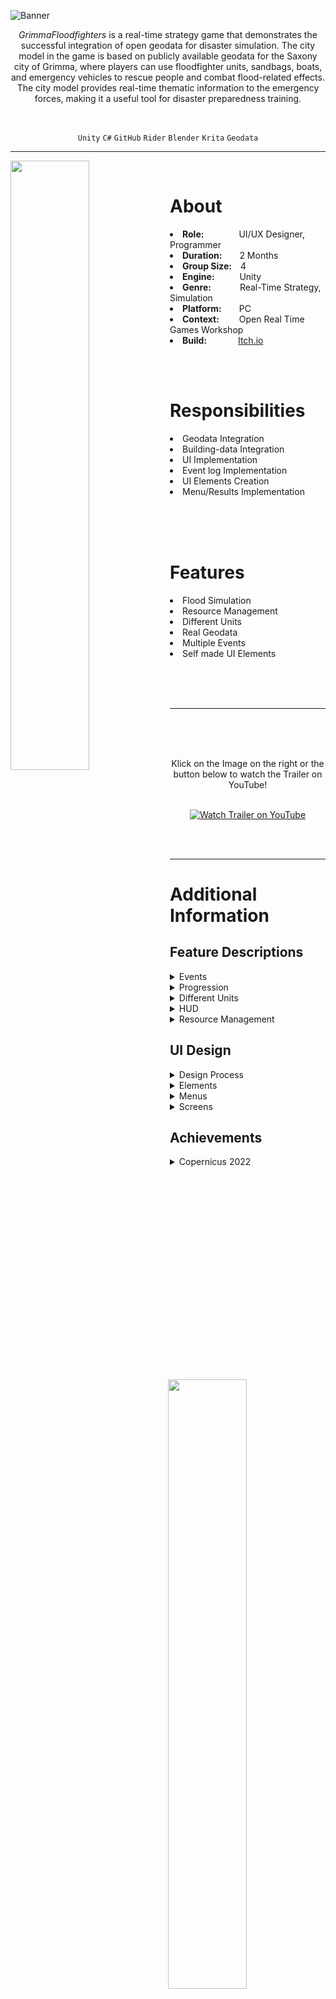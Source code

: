 ![Banner](https://user-images.githubusercontent.com/104200268/233587636-d6d4ee91-62ee-42c5-87b9-a5accaf33c97.PNG)
<p align="center">
 <i>GrimmaFloodfighters</i> is a real-time strategy game that demonstrates the successful integration of open geodata for disaster simulation. The city model in the game is based on publicly available geodata for the Saxony city of Grimma, where players can use floodfighter units, sandbags, boats, and emergency vehicles to rescue people and combat flood-related effects. The city model provides real-time thematic information to the emergency forces, making it a useful tool for disaster preparedness training.

</p>         
 
 <!-- GrimmaFloodfighters is a real-time strategy game that integrates open geodata for disaster simulation. Based on publicly available geodata for Grimma, players can utilize floodfighter units, sandbags, boats, and emergency vehicles to rescue people and combat flood-related effects. -->
<br>

<div align="center">

 
 `Unity`
 `C#`
 `GitHub`
 `Rider`
 `Blender`
 `Krita`
 `Geodata`
  

</div>

---

<p>

 <img align="left" width="50%" height="auto" src="https://user-images.githubusercontent.com/104200268/233834421-5d535369-d90b-45dd-ad76-92b8c4743312.jpg">
 <br>
 <h1>About</h1>

 <li><b>Role:</b>&emsp;&emsp;&emsp;&emsp;UI/UX Designer, Programmer</li>
 <li><b>Duration:</b>&emsp;&emsp;2 Months</li>
 <li><b>Group Size:</b>&emsp;4</li>
 <li><b>Engine:</b>&emsp;&emsp;&nbsp;&nbsp;&nbsp;Unity</li>
 <li><b>Genre:</b>&emsp;&emsp;&emsp;&nbsp;Real-Time Strategy, Simulation</li>
 <li><b>Platform:</b>&emsp;&emsp;PC</li>
 <li><b>Context:</b>&emsp;&emsp;&nbsp;Open Real Time Games Workshop</li>
 <li><b>Build:</b>&emsp;&emsp;&emsp;&nbsp;&nbsp;<a href="https://lauramarsoner.itch.io/grimmafloodfighters">Itch.io</a></li>

</p>



<p>
 <div>
 <img align="right" width="50%" height="auto" src="https://user-images.githubusercontent.com/104200268/233834412-eb3a5329-5fd7-4bf0-8e89-69b1c1eb776e.png">
 <br>
 <br>
  <h1>Responsibilities</h1>
  <li>Geodata Integration</li>
  <li>Building-data Integration</li>
  <li>UI Implementation</li>
  <li>Event log Implementation</li>
  <li>UI Elements Creation</li>
  <li>Menu/Results Implementation</li>
 <br>
 </div>
</p>
 
<p>
 <div>
 <img align="left" width="50%" height="auto" src="https://user-images.githubusercontent.com/104200268/233834424-d1864842-b7a3-4be9-b43e-b73535957c01.png">
 <br>
 <br>
 <h1>Features</h1>
 <li>Flood Simulation</li>
 <li>Resource Management</li>
 <li>Different Units</li>
 <li>Real Geodata</li>
 <li>Multiple Events</li>
 <li>Self made UI Elements</li>
 </div>
</p>

<br>
<br>
<br>

---

 <a href="https://www.youtube.com/watch?v=94OLLy_y-BA&ab_channel=LukasPichler" target="_blank"><img src="https://user-images.githubusercontent.com/104200268/233655540-813f879f-da67-4666-b6ba-25e4548b294a.png" 
alt="Watch Trailer on YouTube" align="right" width="60%" height="auto" border="10" /></a>
<br>
 <br>
  <br>
<div align="center"> Klick on the Image on the right or the button below to watch the Trailer on YouTube! 
<br>
<br>

 
[![Watch Trailer on YouTube](https://img.shields.io/badge/Watch%20Trailer-FF0000?logo=youtube&style=for-the-badge)](https://www.youtube.com/watch?v=94OLLy_y-BA&ab_channel=LukasPichler) 

</div>

<br>
<br>


---

<p>
<h1>Additional Information</h1>

<h2>Feature Descriptions</h2>

<details>
 <summary>Events</summary>
 <br>

 > <div align="center">
 > The player needs to dispatch their units to handle various types of events.
 > The following event requires the player to rescue individuals and transport them to a designated safe zone. 
 > <br>
 > <img width="40%" height="auto" src="https://user-images.githubusercontent.com/104200268/233663167-e5522ecd-db53-460d-92a7-fcd8aa0a9bc4.png">
 > <br>
 > <br>
 > A designated safe zone to which the player must relocate the civilians.
 > <br>
 > <img width="30%" height="auto" src="https://user-images.githubusercontent.com/104200268/233665612-cfcd0945-592e-4162-8c8f-4ee170eba22e.png">
 > <img width="60%" height="auto" src="https://user-images.githubusercontent.com/104200268/233665617-0458a5c9-ad7c-4276-9bd7-bfa632bd8786.gif">
 > <br>
 > <br>
 > The following event requires the player to handle a car accident.
 > <br>
 > <img width="40%" height="auto" src="https://user-images.githubusercontent.com/104200268/233663171-bec7d7eb-1e1a-4c80-b53b-1674101cfabb.png">
 > <br>
 > <br>
 > The following event requires the player to put out a fire that has broken out in a building.
 > <br>
 > <img width="40%" height="auto" src="https://user-images.githubusercontent.com/104200268/233663185-a4143e4f-1670-4a36-b478-b54945ac2e5d.png">
 > <br>
 > <br>
 > The remaining time until an event is resolved is indicated by a green circle that fills up gradually until the event is completed.
 > <br>
 > <img width="40%" height="auto" src="https://user-images.githubusercontent.com/104200268/233825050-bce47bec-1498-4f84-96b9-f9bb824188c8.png">
 > </div>
 > <br>
 
</details> 

<details>
 <summary>Progression</summary>
 <br>
 
 > <div align="center">
 >  While managing all their units, the water level gradually rises in phases. Over a period of 20 minutes, the water rises four times until it covers approximately 80% of the playable area for the last 4 minutes. Every time the water level rises, 10 events are created at random positions within the playable area. 
 > <br>
 > <img width="80%" height="auto" src="https://user-images.githubusercontent.com/104200268/233666329-bbeab320-46cf-401c-97bb-10c9311a885a.png">
 > <br>
 > The complexity of the game increases over time:   <br>
 > If the player does not perfectly handle all 10 events per round, they will accumulate over time. <br>
 > Boats, which have less maneuverable space at the beginning of the game, become much more useful at the end. It's the opposite for cars.
 > <br>
 > <img width="80%" height="auto" src="https://user-images.githubusercontent.com/104200268/233672546-429f93a1-127f-4569-9212-154a3b561105.png">
 > </div>
 > <br>

</details> 

<details>
 <summary>Different Units</summary>
 <br>
 
 > <div align="center">
 >  The Floodfighters, also known as the rescue team units, are designed to move at a slower pace and have the ability to interact with various events, such as rescuing Civilians, addressing car accidents, and extinguishing fires. As the primary unit in the game, they have the exclusive capability to place sandbags for flood protection.
 > <br>
 > <img width="40%" height="auto" src="https://user-images.githubusercontent.com/104200268/233823897-60c7976a-8fac-408b-b6a0-a3f295334ead.png">
 > <br>
 > <br>
 > Car units serve as a fast mode of transportation for both Floodfighters and Civilians on land.
 > <br>
 > <img width="40%" height="auto" src="https://user-images.githubusercontent.com/104200268/233823858-fafea43a-5e69-4792-b06c-0f266af359e1.png">
 > <br>
 > <br>
 > Boat units have the ability to transport Floodfighters and Civilians, but their movement is limited to water. Additionally, these units can identify Civilians who require assistance.
 > <br>
 > <img width="40%" height="auto" src="https://user-images.githubusercontent.com/104200268/233823818-fc880ab2-8939-4305-a6f0-5b468f14a97a.png">
 > <br>
 > <br>
 > Civilian units have a slower movement speed and need to be guided to designated evacuation areas.
 > <br>
 > <img width="40%" height="auto" src="https://user-images.githubusercontent.com/104200268/233823834-5aa05d79-14fd-4e60-9877-07e6ffd09365.png">
 > <br>
 > <br>
 > To enhance the visibility of units, players can enable the "Show Unit Markers" checkbox, which will display markers above each unit for easier identification.
 > <br>
 > <img width="70%" height="auto" src="https://user-images.githubusercontent.com/104200268/233823877-5d63f170-fca3-4647-9f56-fb3112759751.png">
 > <br>
 > <br>
 > Visual indicators are also provided to show whether units are inside or outside of Cars and Boats, as demonstrated below.
 > <br>
 > <img width="60%" height="auto" src="https://user-images.githubusercontent.com/104200268/233823845-6e4a8594-f3e7-49c4-ba7b-63ca81da6066.png">
 > </div>
 > <br>
 
</details> 

<details>
 <summary>HUD</summary>
 <br>
 
 > <div align="center">
 > HUD
 > <br>
 > <img width="90%" height="auto" src="https://user-images.githubusercontent.com/104200268/233824792-4f5bd784-ecf3-4fef-9451-0f2b436d801e.PNG">
 > <br>
 > <br>
 > The timer displays the remaining time before the round concludes and the water level subsequently increases.
 > <br>
 > <img width="60%" height="auto" src="https://user-images.githubusercontent.com/104200268/233824591-afd264c5-6f0d-4599-af3a-a689a147d67f.png">
 > <br>
 > <br>
 > Whenever a player uncovers an event, it is logged in the Event Log. By clicking on the corresponding text, the camera will automatically focus on the specific event, allowing for easy navigation and quick response.
 > <br>
 > <img width="50%" height="auto" src="https://user-images.githubusercontent.com/104200268/233824681-0f402391-5b1a-41b0-99a5-7efe1e4d305e.png">
 > <br>
 > <br>
 > The game interface includes various buttons for performing actions such as unloading units from cars and boats, responding to events, placing sandbags, and enabling markers for units.
 > <br>
 > <img width="60%" height="auto" src="https://user-images.githubusercontent.com/104200268/233824686-2cccdf45-46bd-48ea-a7fa-b06dd0d81d79.png">
 > </div>
 > <br>
 
</details> 
<details>
 <summary>Resource Management</summary>
 <br>

 >  <div align="center">
 >  Floodfighters have the ability to place sandbags strategically to prevent water from reaching and damaging buildings. The following images depict the sandbags before and after they are placed by the Floodfighters.
 >  <br>
 >  <img width="40%" height="auto" src="https://user-images.githubusercontent.com/104200268/233825448-9b449f72-2dbf-404d-bf65-725c5e01383f.png">
 >  <img width="40%" height="auto" src="https://user-images.githubusercontent.com/104200268/233825452-07d1abd3-07f8-4691-b326-4ceefbc73cc1.png">
 >  <br>
 >  <br>
 >  In the absence of sandbags, the water level is shown rising, as depicted in the following image.
 >  <br>
 >  <img width="90%" height="auto" src="https://user-images.githubusercontent.com/104200268/233825543-0c6a975c-9e86-43d9-a8d4-4039bdd5f332.PNG">
 >  <br>
 >  <br>
 >  When sandbags are placed by the Floodfighters, the water level is prevented from rising, as shown in the following image.
 >  <br>
 >  <img width="90%" height="auto" src="https://user-images.githubusercontent.com/104200268/233825544-c04cd8ce-3331-441d-be14-c32bbd30b10b.PNG">
 >  </div>
 >  <br>
 
</details> 

<h2>UI Design</h2>
<details>
 <summary>Design Process</summary>
 <br>
 
 >  <div align="center">
 >  The in-game HUD was initially designed as a rough sketch and later revised and modified to improve its functionality and aesthetics. Additionally, a color scheme was selected to ensure consistency and enhance the overall visual appeal of the game.
 >  <br>
 >  <img width="90%" height="auto" src="https://user-images.githubusercontent.com/104200268/233670103-2bf36d3d-8c4d-42bd-8b1d-1319f3e40b38.png">
 >  <br>
 >  <br>
 >  The development team began by creating a basic menu for the game, which was then revised and refined to improve its functionality and aesthetics.
 >  <br>
 >  <img width="90%" height="auto" src="https://user-images.githubusercontent.com/104200268/233670115-23621df5-6ff7-4652-957a-0274d94f6c13.png">
 >  <img width="90%" height="auto" src="https://user-images.githubusercontent.com/104200268/233670095-1bf87072-432e-4dac-b517-b9c0d951ba01.png">
 >  <br>
 >  <br>
 >  After the basic menu was created and revised, the development team moved on to creating the options menu.
 >  <br>
 >  <img width="90%" height="auto" src="https://user-images.githubusercontent.com/104200268/233670100-4986f48b-049d-4752-86d8-14e219ab1901.png">
 > </div>
 > <br>
 
</details> 
<details>
 <summary>Elements</summary>
 <br>

 >  <div align="center">
 >  The game interface includes a variety of UI elements, such as buttons, panels, bars, and checkboxes, to provide players with a range of interactive options and information. The UI elements were created using the Krita tool, imported into Unity and modified to ensure that they were optimized for the game's interface.
 >  <img width="80%" height="auto" src="https://user-images.githubusercontent.com/104200268/233670154-21147e12-1a3f-490f-a8d9-eb9f8a567a71.png">
 > </div>
 > <br>
 
</details> 
<details>
 <summary>Menus</summary>
 
 >  <div align="center">
 > The main menu provides players with several options, including the ability to start playing the game, configure game settings, view the credits, and exit the game.
 > <br>
 > <img width="90%" height="auto" src="https://user-images.githubusercontent.com/104200268/233827697-bfdd6ac4-4ff9-442c-9c2b-c881ad1246b0.PNG">
 > <br>
 > <br>
 > The options menu allows players to customize various game settings to suit their preferences and enhance their gaming experience. This includes the ability to adjust the volume of the game, toggle fullscreen mode, select the resolution, and adjust the graphics quality. By providing these customizable options, the game can be tailored to the player's individual preferences and hardware capabilities, ensuring optimal performance and enjoyment.
 > <br>
 > <img width="90%" height="auto" src="https://user-images.githubusercontent.com/104200268/233827814-abf1a985-4754-45b9-80ee-d8840f18594e.PNG">
 > <br>
 > <br>
 > The credits window provides players with information about the development team and the assets used in the game. This includes the names of the developers, Chris, Simon, Paul, and myself, who created the game during the Open Real Time Games Workshop. Additionally, the credits acknowledge the cooperation of Tobias Seber from EOXPLORE and Gunter Zeug and Kirill Volter from Terranea, who contributed to the development of the game.
 > <br>
 > <img width="90%" height="auto" src="https://user-images.githubusercontent.com/104200268/233827817-ca42933e-bc1b-4a3e-aaef-6d347040ddb2.PNG">
 > </div>
 > <br>
 
</details>  
 <details>
 <summary>Screens</summary>
 
 >  <div align="center">
 >  The game features a loading screen that is displayed while the game is loading.
 >  <br>
 >  <img width="90%" height="auto" src="https://user-images.githubusercontent.com/104200268/233828028-d2e45aed-1363-432c-a551-f0481d802b98.PNG">
 >  <br>
 >  <br>
 >  At the end of each round, the game displays preliminary results that provide players with information on their progress in the current round and their overall performance. This screen may include details such as the number of events resolved, the number of civilians rescued, and the amount of damage prevented. Once the calculations for the water level increase in the next round are complete, the "Continue" button is enabled, allowing players to proceed to the next round.
 >  <br>
 >  <img width="90%" height="auto" src="https://user-images.githubusercontent.com/104200268/233828039-755516b9-dac8-4e16-8c52-332944454020.PNG">
 >  <br>
 >  <br>
 >  After all rounds have been completed, the game displays the final results, which provide players with a comprehensive overview of their performance throughout the game. Once the final results are displayed, players are given the option to either play again or return to the main menu.
 >  <br>
 >  <img width="90%" height="auto" src="https://user-images.githubusercontent.com/104200268/233828033-7479f560-a683-46bd-b106-4609a850dee9.PNG">
 >  <br>
 
 </details>
 
 <h2>Achievements</h1>
 
 <details>
 <summary>Copernicus 2022</summary>
 <br>
  
 >  <div align="center">
 >  The poster, which showcased the project, was exhibited at the <a href="https://www.d-copernicus.de/infothek/veranstaltungen/nationales-forum-2022/">Nationales Forum für Fernerkundung und Copernicus 2022</a>. To download the poster, please use the link below:
 > 
  > <a href="https://github.com/MarsonerLaura/GrimmaFloodfighters/files/11296479/1662305.1.pdf">Poster</a> 
 >  
 > <br>
 
</details> 
 
</p>
